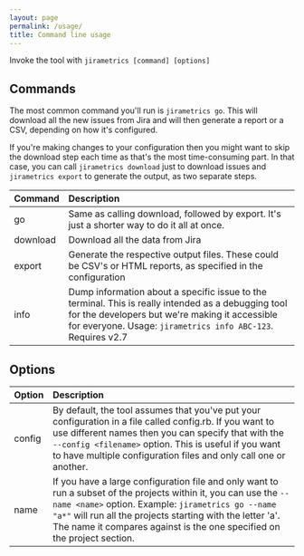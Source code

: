 ```yaml
---
layout: page
permalink: /usage/
title: Command line usage
---
```


Invoke the tool with `jirametrics [command] [options]`

## Commands

The most common command you'll run is `jirametrics go`. This will download all the new issues from Jira and will then generate a report or a CSV, depending on how it's configured.

If you're making changes to your configuration then you might want to skip the download step each time as that's the most time-consuming part. In that case, you can call `jirametrics download` just to download issues and `jirametrics export` to generate the output, as two separate steps.

| Command | Description |
|:--------|:-------|
| go | Same as calling download, followed by export. It's just a shorter way to do it all at once. |
| download | Download all the data from Jira |
| export | Generate the respective output files. These could be CSV's or HTML reports, as specified in the configuration |
| info | Dump information about a specific issue to the terminal. This is really intended as a debugging tool for the developers but we're making it accessible for everyone. Usage: `jirametrics info ABC-123`. Requires v2.7 |


## Options

| Option | Description |
|:--------|:-------|
| config | By default, the tool assumes that you've put your configuration in a file called config.rb. If you want to use different names then you can specify that with the `--config <filename>` option. This is useful if you want to have multiple configuration files and only call one or another. |
| name | If you have a large configuration file and only want to run a subset of the projects within it, you can use the `--name <name>` option. Example: `jirametrics go --name "a*"` will run all the projects starting with the letter 'a'. The name it compares against is the one specified on the project section. |

